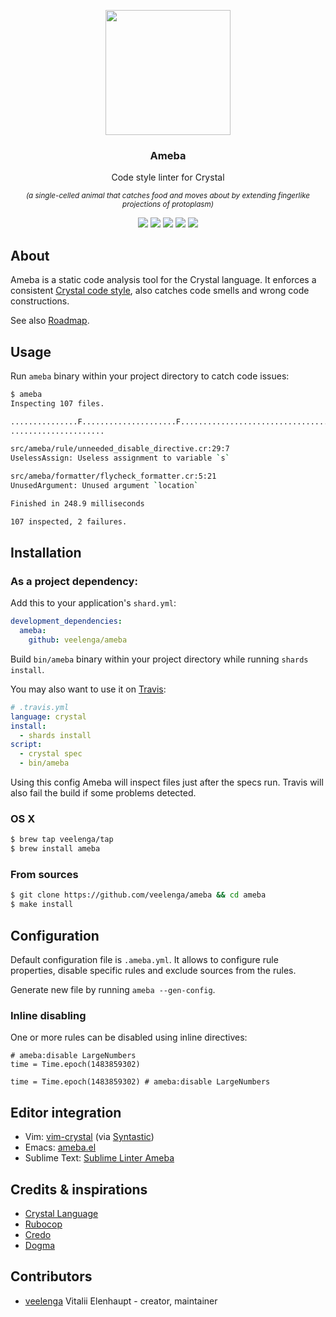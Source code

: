 <p align="center">
  <img src="https://gitcdn.link/repo/veelenga/bin/master/ameba/logo.png" width="200">
  <h3 align="center">Ameba</h3>
  <p align="center">Code style linter for Crystal<p>
  <p align="center">
    <sup>
      <i> (a single-celled animal that catches food and moves about by extending fingerlike projections of protoplasm) </i>
    </sup>
  </p>
  <p align="center">
    <a href="https://travis-ci.org/veelenga/ameba"><img src="https://travis-ci.org/veelenga/ameba.svg?branch=master"></a>
    <a href="https://github.com/veelenga/ameba/releases"><img src="https://img.shields.io/github/release/veelenga/ameba.svg?maxAge=360"></a>
    <a href="https://shards.rocks/badge/github/veelenga/ameba"><img src="https://shards.rocks/badge/github/veelenga/ameba/status.svg"></a>
    <a href="https://github.com/veelenga/ameba/blob/master/LICENSE"><img src="https://img.shields.io/github/license/veelenga/ameba.svg"></a>
  <a href="https://gitter.im/veelenga/ameba?utm_source=badge&utm_medium=badge&utm_campaign=pr-badge"><img src="https://badges.gitter.im/veelenga/ameba.svg"></a>
  </p>
</p>

## About

Ameba is a static code analysis tool for the Crystal language.
It enforces a consistent [Crystal code style](https://crystal-lang.org/docs/conventions/coding_style.html),
also catches code smells and wrong code constructions.

See also [Roadmap](https://github.com/veelenga/ameba/wiki).

## Usage

Run `ameba` binary within your project directory to catch code issues:

```sh
$ ameba
Inspecting 107 files.

...............F.....................F...............................................
.....................

src/ameba/rule/unneeded_disable_directive.cr:29:7
UselessAssign: Useless assignment to variable `s`

src/ameba/formatter/flycheck_formatter.cr:5:21
UnusedArgument: Unused argument `location`

Finished in 248.9 milliseconds

107 inspected, 2 failures.

```

## Installation

### As a project dependency:

Add this to your application's `shard.yml`:

```yaml
development_dependencies:
  ameba:
    github: veelenga/ameba
```

Build `bin/ameba` binary within your project directory while running `shards install`.

You may also want to use it on [Travis](travis-ci.org):

```yaml
# .travis.yml
language: crystal
install:
  - shards install
script:
  - crystal spec
  - bin/ameba
```

Using this config Ameba will inspect files just after the specs run. Travis will also fail
the build if some problems detected.

### OS X

```sh
$ brew tap veelenga/tap
$ brew install ameba
```

### From sources

```sh
$ git clone https://github.com/veelenga/ameba && cd ameba
$ make install
```

## Configuration

Default configuration file is `.ameba.yml`.
It allows to configure rule properties, disable specific rules and exclude sources from the rules.

Generate new file by running `ameba --gen-config`.

### Inline disabling

One or more rules can be disabled using inline directives:

```crystal
# ameba:disable LargeNumbers
time = Time.epoch(1483859302)

time = Time.epoch(1483859302) # ameba:disable LargeNumbers
```

## Editor integration

 * Vim: [vim-crystal](https://github.com/rhysd/vim-crystal) (via [Syntastic](https://github.com/vim-syntastic/syntastic))
 * Emacs: [ameba.el](https://github.com/veelenga/ameba.el)
 * Sublime Text: [Sublime Linter Ameba](https://github.com/epergo/SublimeLinter-contrib-ameba)

## Credits & inspirations

- [Crystal Language](crystal-lang.org)
- [Rubocop](http://rubocop.readthedocs.io/en/latest/)
- [Credo](http://credo-ci.org/)
- [Dogma](https://github.com/lpil/dogma)

## Contributors

- [veelenga](https://github.com/veelenga) Vitalii Elenhaupt - creator, maintainer
